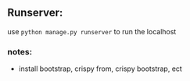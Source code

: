 ## Runserver:
use ```python manage.py runserver``` to run the localhost

### notes:
- install bootstrap, crispy from, crispy bootstrap, ect